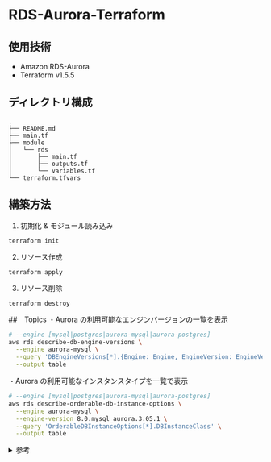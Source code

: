 # RDS-Aurora-Terraform

## 使用技術
- Amazon RDS-Aurora
- Terraform v1.5.5

## ディレクトリ構成
```
.
├── README.md
├── main.tf
├── module
│   └── rds
│       ├── main.tf
│       ├── outputs.tf
│       └── variables.tf
└── terraform.tfvars
```

## 構築方法
1. 初期化 & モジュール読み込み
```
terraform init
```

2. リソース作成
```
terraform apply
```

3. リソース削除
```
terraform destroy
```

##　Topics
・Aurora の利用可能なエンジンバージョンの一覧を表示
```sh
# --engine [mysql|postgres|aurora-mysql|aurora-postgres]
aws rds describe-db-engine-versions \
  --engine aurora-mysql \
  --query 'DBEngineVersions[*].{Engine: Engine, EngineVersion: EngineVersion, Description: DBEngineVersionDescription}' \
  --output table
```

・Aurora の利用可能なインスタンスタイプを一覧で表示
```sh
# --engine [mysql|postgres|aurora-mysql|aurora-postgres]
aws rds describe-orderable-db-instance-options \
  --engine aurora-mysql \
  --engine-version 8.0.mysql_aurora.3.05.1 \
  --query 'OrderableDBInstanceOptions[*].DBInstanceClass' \
  --output table
```

<details><summary>参考</summary>

- [TerraformでRDS\(Aurora Mysql\)の作成](https://zenn.dev/nicopin/books/58c922f51ea349/viewer/d98efb)
- [TerraformでAmazon Auroraクラスタを自動構築する\(基本編\) \- Qiita](https://qiita.com/neruneruo/items/a7c5f7fa80fbf9d6a828)

</details>
